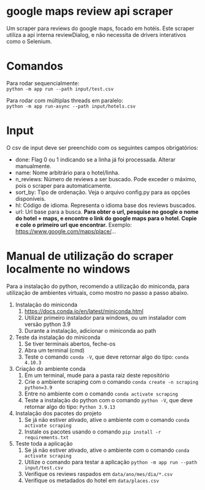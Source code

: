 # google maps review api scraper
Um scraper para reviews do google maps, focado em hotéis.
Este scraper utiliza a api interna reviewDialog, e não necessita de drivers
interativos como o Selenium.

# Comandos
Para rodar sequencialmente:  
```python -m app run --path input/test.csv```

Para rodar com múltiplas threads em paralelo:  
```python -m app run-async --path input/hotels.csv```

# Input
O csv de input deve ser preenchido com os seguintes campos obrigatórios:
 - done: Flag 0 ou 1 indicando se a linha já foi processada. Alterar manualmente.
 - name: Nome arbitrário para o hotel/linha.
 - n_reviews: Número de reviews a ser buscado. Pode exceder o máximo, pois o scraper para automaticamente.
 - sort_by: Tipo de ordenação. Veja o arquivo config.py para as opções disponíveis.
 - hl: Código de idioma. Representa o idioma base dos reviews buscados.
 - url: Url base para a busca. **Para obter o url, pesquise no google o nome do hotel + maps, e encontre o link do google maps para o hotel. Copie e cole o primeiro url que encontrar.** Exemplo: https://www.google.com/maps/place/...

# Manual de utilização do scraper localmente no windows

Para a instalação do python, recomendo a utilização do miniconda, para utilização de ambientes virtuais, como mostro no passo a passo abaixo.

1. Instalação do miniconda
    1. https://docs.conda.io/en/latest/miniconda.html
    2. Utilizar primeiro instalador para windows, ou um instalador com versão python 3.9
    3. Durante a instalação, adicionar o miniconda ao path
2. Teste da instalação do miniconda
    1. Se tiver terminais abertos, feche-os
    2. Abra um terminal (cmd)
    3. Teste o comando ```conda -V```, que deve retornar algo do tipo: ```conda 4.10.3```
3. Criação do ambiente conda
    1. Em um terminal, mude para a pasta raiz deste repositório
    2. Crie o ambiente scraping com o comando ```conda create -n scraping python=3.9```
    3. Entre no ambiente com o comando ```conda activate scraping```
    4. Teste a instalação do python com o comando ```python -V```, que deve retornar algo do tipo: ```Python 3.9.13```
4. Instalação dos pacotes do projeto
    1. Se já não estiver ativado, ative o ambiente com o comando ```conda activate scraping```
    2. Instale os pacotes usando o comando ```pip install -r requirements.txt```
5. Teste toda a aplicação
    1. Se já não estiver ativado, ative o ambiente com o comando ```conda activate scraping```
    2. Utilize o comando para testar a aplicação ```python -m app run --path input/test.csv```
    3. Verifique os reviews raspados em ```data/ano/mes/dia/*.csv```
    4. Verifique os metadados do hotel em ```data/places.csv```
